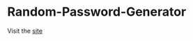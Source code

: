 # Random-Password-Generator
Visit the [site](https://piyushsrivastava28.github.io/Random-Password-Generator/)
